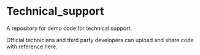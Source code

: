 # Technical_support

A repository for demo code for technical support.

Official technicians and third party developers can upload and share code with reference here.

